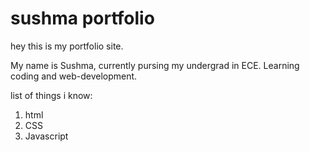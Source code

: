 # sushma portfolio
hey this is my portfolio site.


My name is Sushma, currently pursing my undergrad in ECE.
Learning coding and web-development.


list of things i know:
1) html
2) CSS
3) Javascript